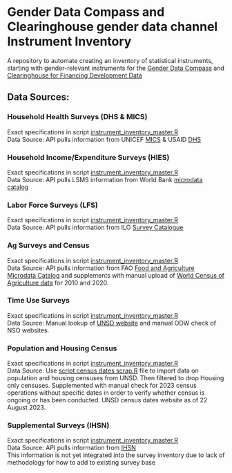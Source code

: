 # Gender Data Compass and Clearinghouse gender data channel Instrument Inventory
A repository to automate creating an inventory of statistical instruments, starting with gender-relevant instruments for the [Gender Data Compass](https://genderdatacompass.org/) and [Clearinghouse for Financing Development Data](https://smartdatafinance.org/)

## Data Sources:
### Household Health Surveys (DHS & MICS)
Exact specifications in script [instrument_inventory_master.R](https://github.com/lnoe10/instrument_inventory/blob/main/instrument_inventory_master.R)  
Data Source: API pulls information from UNICEF [MICS](https://mics.unicef.org/surveys) & USAID [DHS](https://dhsprogram.com/data/available-datasets.cfm)

### Household Income/Expenditure Surveys (HIES)
Exact specifications in script [instrument_inventory_master.R](https://github.com/lnoe10/instrument_inventory/blob/main/instrument_inventory_master.R)  
Data Source: API pulls LSMS information from World Bank [microdata catalog](https://microdata.worldbank.org/index.php/catalog/lsms)

### Labor Force Surveys (LFS)
Exact specifications in script [instrument_inventory_master.R](https://github.com/lnoe10/instrument_inventory/blob/main/instrument_inventory_master.R)  
Data Source: API pulls information from ILO [Survey Catalogue](https://www.ilo.org/surveyLib/index.php/catalog/LFS)

### Ag Surveys and Census
Exact specifications in script [instrument_inventory_master.R](https://github.com/lnoe10/instrument_inventory/blob/main/instrument_inventory_master.R)  
Data Source: API pulls information from FAO [Food and Agriculture Microdata Catalog](https://microdata.fao.org/index.php/catalog) and supplements with manual upload of [World Census of Agriculture data](https://www.fao.org/world-census-agriculture/wcarounds/wca2020/countries2020/en/) for 2010 and 2020.

### Time Use Surveys
Exact specifications in script [instrument_inventory_master.R](https://github.com/lnoe10/instrument_inventory/blob/main/instrument_inventory_master.R)  
Data Source: Manual lookup of [UNSD website](https://unstats.un.org/unsd/gender/timeuse) and manual ODW check of NSO websites.

### Population and Housing Census
Exact specifications in script [instrument_inventory_master.R](https://github.com/lnoe10/instrument_inventory/blob/main/instrument_inventory_master.R)  
Data Source: Use [script census dates scrap.R](https://github.com/lnoe10/instrument_inventory/blob/main/Census%20dates%20scrape.R) file to import data on population and housing censuses from UNSD. Then filtered to drop Housing only censuses. Supplemented with manual check for 2023 census operations without specific dates in order to verify whether census is ongoing or has been conducted. UNSD census dates website as of 22 August 2023.

### Supplemental Surveys (IHSN)
Exact specifications in script [instrument_inventory_master.R](https://github.com/lnoe10/instrument_inventory/blob/main/instrument_inventory_master.R)  
Data Source: API pulls information from [IHSN](https://catalog.ihsn.org/catalog)  
This information is not yet integrated into the survey inventory due to lack of methodology for how to add to existing survey base
